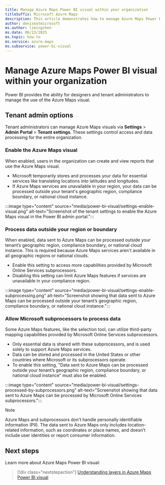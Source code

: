 ```yaml
---
title: Manage Azure Maps Power BI visual within your organization
titleSuffix: Microsoft Azure Maps
description: This article demonstrates how to manage Azure Maps Power BI visual within your organization.
author: deniseatmicrosoft
ms.author: limingchen
ms.date: 06/13/2025
ms.topic: how-to
ms.service: azure-maps
ms.subservice: power-bi-visual
---
```


# Manage Azure Maps Power BI visual within your organization

Power BI provides the ability for designers and tenant administrators to manage the use of the Azure Maps visual.

## Tenant admin options

Tenant administrators can manage Azure Maps visuals via **Settings** &gt; **Admin** **Portal** &gt; **Tenant settings**. These settings control access and data processing for the entire organization.

### Enable the Azure Maps visual

When enabled, users in the organization can create and view reports that use the Azure Maps visual.

- Microsoft temporarily stores and processes your data for essential services like translating locations into latitudes and longitudes.
- If Azure Maps services are unavailable in your region, your data can be processed outside your tenant's geographic region, compliance boundary, or national cloud instance.

:::image type="content" source="media/power-bi-visual/settings-enable-visual.png" alt-text="Screenshot of the tenant settings to enable the Azure Maps visual in the Power BI admin portal.":::

### Process data outside your region or boundary

When enabled, data sent to Azure Maps can be processed outside your tenant’s geographic region, compliance boundary, or national cloud instance. This is required because Azure Maps services aren't available in all geographic regions or national clouds.

- Enable this setting to access more capabilities provided by Microsoft Online Services subprocessors.
- Disabling this setting can limit Azure Maps features if services are unavailable in your compliance region.

:::image type="content" source="media/power-bi-visual/settings-enable-subprocessing.png" alt-text="Screenshot showing that data sent to Azure Maps can be processed outside your tenant’s geographic region, compliance boundary, or national cloud instance.":::

### Allow Microsoft subprocessors to process data

Some Azure Maps features, like the selection tool, can utilize third-party mapping capabilities provided by Microsoft Online Services subprocessors.

- Only essential data is shared with these subprocessors, and is used solely to support Azure Maps services.
- Data can be stored and processed in the United States or other countries where Microsoft or its subprocessors operate.
- To enable this setting, "Data sent to Azure Maps can be processed outside your tenant’s geographic region, compliance boundary, or national cloud instance" must also be enabled.

:::image type="content" source="media/power-bi-visual/settings-processed-by-subprocessors.png" alt-text="Screenshot showing that data sent to Azure Maps can be processed by Microsoft Online Services subprocessors.":::

> [!NOTE]
> Azure Maps and subprocessors don't handle personally identifiable information (PII). The data sent to Azure Maps only includes location-related information, such as coordinates or place names, and doesn't include user identities or report consumer information.

## Next steps

Learn more about Azure Maps Power BI visual:

> [!div class="nextstepaction"]
> [Understanding layers in Azure Maps Power BI visual](power-bi-visual-understanding-layers.md)
